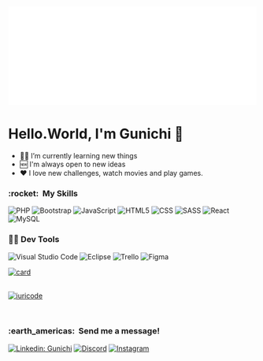 <div align="center">
	<br>
	<a href="https://github.com/sindresorhus/css-in-readme-like-wat/blame/main/header.svg">
		<img src="header.svg" width="800" height="200" alt="Gunichi">
	</a>
	<br>
</div>
<h1>Hello.World, I'm Gunichi 🤙 </h1>

- 👨‍💻 I’m currently learning new things
- 🆕 I'm always open to new ideas
- ❤️ I love new challenges, watch movies and play games.



<h3> :rocket: &nbsp;My Skills </h3>
<p align="left">
  
  ![PHP](https://img.shields.io/badge/PHP-100000?style=for-the-badge&logo=php&logoColor=777BB4)
  ![Bootstrap](https://img.shields.io/badge/Bootstrap-100000?style=for-the-badge&logo=bootstrap&logoColor=whitee)
  ![JavaScript](https://img.shields.io/badge/JavaScript-100000?style=for-the-badge&logo=javascript&logoColor=F7DF1E)
  ![HTML5](https://img.shields.io/badge/HTML-100000?style=for-the-badge&logo=html5&logoColor=E34F26)
  ![CSS](https://img.shields.io/badge/CSS-100000?&style=for-the-badge&logo=css3&logoColor=1572B6)
  ![SASS](https://img.shields.io/badge/Sass-100000?style=for-the-badge&logo=sass&logoColor=CC6699)
  ![React](https://img.shields.io/badge/React-100000?style=for-the-badge&logo=react&logoColor=61DAFB)
  ![MySQL](https://img.shields.io/badge/MySQL-100000?style=for-the-badge&logo=mysql&logoColor=00000F)

 

<h3>👨‍💻 Dev Tools</h3>

  ![Visual Studio Code](https://img.shields.io/badge/-Visual%20Studio%20Code-FFFFFF?style=for-the-badge&logo=visual%20studio&&logoColor=5C2D91)
  ![Eclipse](https://img.shields.io/badge/-Eclipse-FFFFFF?style=for-the-badge&logo=eclipse-ide&logoColor=2C2255)
  ![Trello](https://img.shields.io/badge/-Trello-FFFFFF?style=for-the-badge&logo=trello&logoColor=007ACC)
  ![Figma](https://img.shields.io/badge/-Figma-FFFFFF?style=for-the-badge&logo=figma&logoColor=007ACC)

[![card](https://github-readme-stats.vercel.app/api?username=gunichi&theme=dark)](https://github.com/gunichi/)<br><br>

[![iuricode](https://github-readme-stats.vercel.app/api/top-langs/?username=gunichi&hide=html&layout=compact&theme=dark)](https://github.com/gunichi/)

<br>



<h3> :earth_americas: &nbsp;Send me a message! </h3> 

[![Linkedin: Gunichi](https://img.shields.io/badge/-Gunichi-000001?style=for-the-badge&logo=Linkedin&logoColor=40E0D0&link=LINK-DO-SEU-LINKEDIN)](https://www.linkedin.com/in/gustavo-gunichi-koyama-a1405a213/)
[![Discord](https://img.shields.io/badge/Discord-000001?style=for-the-badge&logo=discord&logoColor=40E0D0)](https://discord.gg/xJpHBmQnz2)
[![Instagram](https://img.shields.io/badge/Instagram-000001?style=for-the-badge&logo=instagram&logoColor=40E0D0)](http://instagram.com/gunichi)


